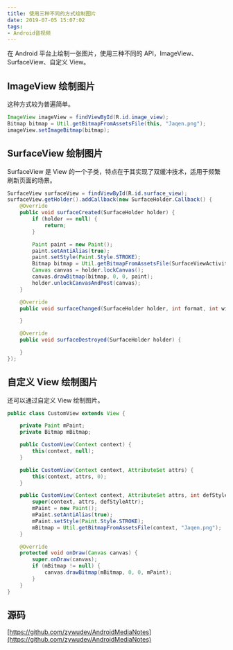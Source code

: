 ```yaml
---
title: 使用三种不同的方式绘制图片
date: 2019-07-05 15:07:02
tags:
- Android音视频
---
```


在 Android 平台上绘制一张图片，使用三种不同的 API，ImageView、SurfaceView、自定义 View。

## ImageView 绘制图片

这种方式较为普遍简单。

```java
ImageView imageView = findViewById(R.id.image_view);
Bitmap bitmap = Util.getBitmapFromAssetsFile(this, "Jaqen.png");
imageView.setImageBitmap(bitmap);
```

## SurfaceView 绘制图片

SurfaceView 是 View 的一个子类，特点在于其实现了双缓冲技术，适用于频繁刷新页面的场景。

```java
SurfaceView surfaceView = findViewById(R.id.surface_view);
surfaceView.getHolder().addCallback(new SurfaceHolder.Callback() {
    @Override
    public void surfaceCreated(SurfaceHolder holder) {
        if (holder == null) {
            return;
        }

        Paint paint = new Paint();
        paint.setAntiAlias(true);
        paint.setStyle(Paint.Style.STROKE);
        Bitmap bitmap = Util.getBitmapFromAssetsFile(SurfaceViewActivity.this, "Jaqen.png");
        Canvas canvas = holder.lockCanvas();
        canvas.drawBitmap(bitmap, 0, 0, paint);
        holder.unlockCanvasAndPost(canvas);
    }

    @Override
    public void surfaceChanged(SurfaceHolder holder, int format, int width, int height) {

    }

    @Override
    public void surfaceDestroyed(SurfaceHolder holder) {

    }
});
```

## 自定义 View 绘制图片

还可以通过自定义 View 绘制图片。

```java
public class CustomView extends View {

    private Paint mPaint;
    private Bitmap mBitmap;

    public CustomView(Context context) {
        this(context, null);
    }

    public CustomView(Context context, AttributeSet attrs) {
        this(context, attrs, 0);
    }

    public CustomView(Context context, AttributeSet attrs, int defStyleAttr) {
        super(context, attrs, defStyleAttr);
        mPaint = new Paint();
        mPaint.setAntiAlias(true);
        mPaint.setStyle(Paint.Style.STROKE);
        mBitmap = Util.getBitmapFromAssetsFile(context, "Jaqen.png");
    }

    @Override
    protected void onDraw(Canvas canvas) {
        super.onDraw(canvas);
        if (mBitmap != null) {
            canvas.drawBitmap(mBitmap, 0, 0, mPaint);
        }
    }
}
```

## 源码

[https://github.com/zywudev/AndroidMediaNotes](https://github.com/zywudev/AndroidMediaNotes)